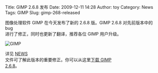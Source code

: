 Title: GIMP 2.6.8 发布
Date: 2009-12-11 14:28
Author: toy
Category: News
Tags: GIMP
Slug: gimp-268-released

图像处理软件 GIMP 在今天发布了新的 2.6.8 版。GIMP 2.6.8 对先前版本中的
bug  
进行了修正，同时也更新了翻译，推荐各位 GIMP 用户升级。

![GIMP](http://i.linuxtoy.org/i/2007/12/gimp.png)

详见 [NEWS](http://developer.gimp.org/NEWS-2.6)  
文件可了解此版本的重要修正。你可以从这里[下载 GIMP  
2.6.8](ftp://ftp.gimp.org/pub/gimp/v2.6/)。

